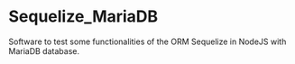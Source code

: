 # Sequelize_MariaDB
Software to test some functionalities of the ORM Sequelize in NodeJS with MariaDB database.
